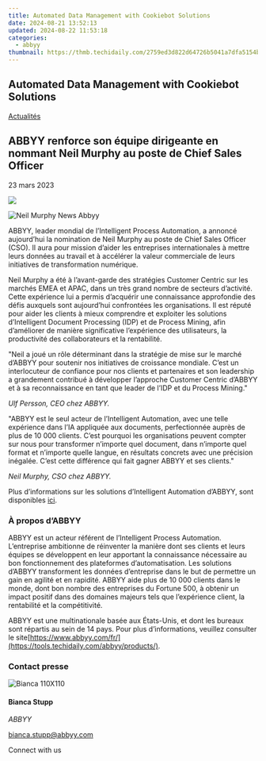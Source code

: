 ```yaml
---
title: Automated Data Management with Cookiebot Solutions
date: 2024-08-21 13:52:13
updated: 2024-08-22 11:53:18
categories:
  - abbyy
thumbnail: https://thmb.techidaily.com/2759ed3d822d64726b5041a7dfa5154bfc20081c37343fab709d27bf02b2be55.jpg
---
```


## Automated Data Management with Cookiebot Solutions

[Actualités](https://tools.techidaily.com/abbyy/products/)

## ABBYY renforce son équipe dirigeante en nommant Neil Murphy au poste de Chief Sales Officer

23 mars 2023

![](https://content.abbyy.com/-/media/project/abbyy/abbyy/branchtemplates/shutterstock_1272462163_1296-x-729.jpg?h=729&iar=0&w=1296)

![Neil Murphy News Abbyy](https://static4.abbyy.com/abbyycommedia/37254/neil-murphy-news-abbyy.jpg) 

ABBYY, leader mondial de l’Intelligent Process Automation, a annoncé aujourd’hui la nomination de Neil Murphy au poste de Chief Sales Officer (CSO). Il aura pour mission d’aider les entreprises internationales à mettre leurs données au travail et à accélérer la valeur commerciale de leurs initiatives de transformation numérique.

Neil Murphy a été à l’avant-garde des stratégies Customer Centric sur les marchés EMEA et APAC, dans un très grand nombre de secteurs d’activité. Cette expérience lui a permis d’acquérir une connaissance approfondie des défis auxquels sont aujourd’hui confrontées les organisations. Il est réputé pour aider les clients à mieux comprendre et exploiter les solutions d’Intelligent Document Processing (IDP) et de Process Mining, afin d’améliorer de manière significative l’expérience des utilisateurs, la productivité des collaborateurs et la rentabilité.

"Neil a joué un rôle déterminant dans la stratégie de mise sur le marché d’ABBYY pour soutenir nos initiatives de croissance mondiale. C’est un interlocuteur de confiance pour nos clients et partenaires et son leadership a grandement contribué à développer l’approche Customer Centric d’ABBYY et à sa reconnaissance en tant que leader de l’IDP et du Process Mining."

_Ulf Persson, CEO chez ABBYY._

"ABBYY est le seul acteur de l’Intelligent Automation, avec une telle expérience dans l’IA appliquée aux documents, perfectionnée auprès de plus de 10 000 clients. C’est pourquoi les organisations peuvent compter sur nous pour transformer n’importe quel document, dans n’importe quel format et n’importe quelle langue, en résultats concrets avec une précision inégalée. C’est cette différence qui fait gagner ABBYY et ses clients."

_Neil Murphy, CSO chez ABBYY._

Plus d’informations sur les solutions d’Intelligent Automation d’ABBYY, sont disponibles [ici](https://tools.techidaily.com/abbyy/products/).

### À propos d’ABBYY

ABBYY est un acteur référent de l’Intelligent Process Automation. L’entreprise ambitionne de réinventer la manière dont ses clients et leurs équipes se développent en leur apportant la connaissance nécessaire au bon fonctionnement des plateformes d’automatisation. Les solutions d’ABBYY transforment les données d’entreprise dans le but de permettre un gain en agilité et en rapidité. ABBYY aide plus de 10 000 clients dans le monde, dont bon nombre des entreprises du Fortune 500, à obtenir un impact positif dans des domaines majeurs tels que l’expérience client, la rentabilité et la compétitivité.

ABBYY est une multinationale basée aux États-Unis, et dont les bureaux sont répartis au sein de 14 pays. Pour plus d’informations, veuillez consulter le site[https://www.abbyy.com/fr/](https://tools.techidaily.com/abbyy/products/).

### Contact presse

![Bianca 110X110](https://static2.abbyy.com/abbyycommedia/36222/bianca-110x110.png)

#### Bianca Stupp

_ABBYY_

[bianca.stupp@abbyy.com](https://tools.techidaily.com/abbyy/products/) 

Connect with us

<ins class="adsbygoogle"
     style="display:block"
     data-ad-format="autorelaxed"
     data-ad-client="ca-pub-7571918770474297"
     data-ad-slot="1223367746"></ins>



<ins class="adsbygoogle"
     style="display:block"
     data-ad-client="ca-pub-7571918770474297"
     data-ad-slot="8358498916"
     data-ad-format="auto"
     data-full-width-responsive="true"></ins>
